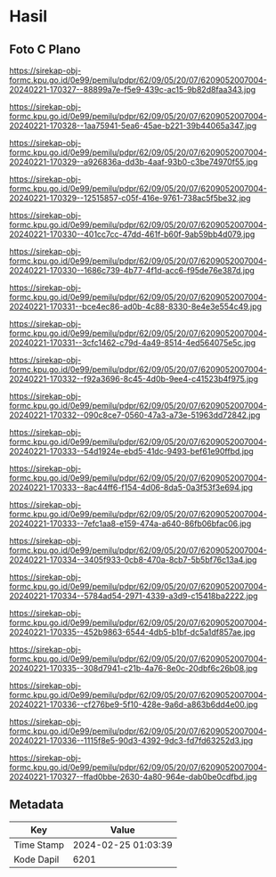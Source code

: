 # Hasil

## Foto C Plano

https://sirekap-obj-formc.kpu.go.id/0e99/pemilu/pdpr/62/09/05/20/07/6209052007004-20240221-170327--88899a7e-f5e9-439c-ac15-9b82d8faa343.jpg

https://sirekap-obj-formc.kpu.go.id/0e99/pemilu/pdpr/62/09/05/20/07/6209052007004-20240221-170328--1aa75941-5ea6-45ae-b221-39b44065a347.jpg

https://sirekap-obj-formc.kpu.go.id/0e99/pemilu/pdpr/62/09/05/20/07/6209052007004-20240221-170329--a926836a-dd3b-4aaf-93b0-c3be74970f55.jpg

https://sirekap-obj-formc.kpu.go.id/0e99/pemilu/pdpr/62/09/05/20/07/6209052007004-20240221-170329--12515857-c05f-416e-9761-738ac5f5be32.jpg

https://sirekap-obj-formc.kpu.go.id/0e99/pemilu/pdpr/62/09/05/20/07/6209052007004-20240221-170330--401cc7cc-47dd-461f-b60f-9ab59bb4d079.jpg

https://sirekap-obj-formc.kpu.go.id/0e99/pemilu/pdpr/62/09/05/20/07/6209052007004-20240221-170330--1686c739-4b77-4f1d-acc6-f95de76e387d.jpg

https://sirekap-obj-formc.kpu.go.id/0e99/pemilu/pdpr/62/09/05/20/07/6209052007004-20240221-170331--bce4ec86-ad0b-4c88-8330-8e4e3e554c49.jpg

https://sirekap-obj-formc.kpu.go.id/0e99/pemilu/pdpr/62/09/05/20/07/6209052007004-20240221-170331--3cfc1462-c79d-4a49-8514-4ed564075e5c.jpg

https://sirekap-obj-formc.kpu.go.id/0e99/pemilu/pdpr/62/09/05/20/07/6209052007004-20240221-170332--f92a3696-8c45-4d0b-9ee4-c41523b4f975.jpg

https://sirekap-obj-formc.kpu.go.id/0e99/pemilu/pdpr/62/09/05/20/07/6209052007004-20240221-170332--090c8ce7-0560-47a3-a73e-51963dd72842.jpg

https://sirekap-obj-formc.kpu.go.id/0e99/pemilu/pdpr/62/09/05/20/07/6209052007004-20240221-170333--54d1924e-ebd5-41dc-9493-bef61e90ffbd.jpg

https://sirekap-obj-formc.kpu.go.id/0e99/pemilu/pdpr/62/09/05/20/07/6209052007004-20240221-170333--8ac44ff6-f154-4d06-8da5-0a3f53f3e694.jpg

https://sirekap-obj-formc.kpu.go.id/0e99/pemilu/pdpr/62/09/05/20/07/6209052007004-20240221-170333--7efc1aa8-e159-474a-a640-86fb06bfac06.jpg

https://sirekap-obj-formc.kpu.go.id/0e99/pemilu/pdpr/62/09/05/20/07/6209052007004-20240221-170334--3405f933-0cb8-470a-8cb7-5b5bf76c13a4.jpg

https://sirekap-obj-formc.kpu.go.id/0e99/pemilu/pdpr/62/09/05/20/07/6209052007004-20240221-170334--5784ad54-2971-4339-a3d9-c15418ba2222.jpg

https://sirekap-obj-formc.kpu.go.id/0e99/pemilu/pdpr/62/09/05/20/07/6209052007004-20240221-170335--452b9863-6544-4db5-b1bf-dc5a1df857ae.jpg

https://sirekap-obj-formc.kpu.go.id/0e99/pemilu/pdpr/62/09/05/20/07/6209052007004-20240221-170335--308d7941-c21b-4a76-8e0c-20dbf6c26b08.jpg

https://sirekap-obj-formc.kpu.go.id/0e99/pemilu/pdpr/62/09/05/20/07/6209052007004-20240221-170336--cf276be9-5f10-428e-9a6d-a863b6dd4e00.jpg

https://sirekap-obj-formc.kpu.go.id/0e99/pemilu/pdpr/62/09/05/20/07/6209052007004-20240221-170336--1115f8e5-90d3-4392-9dc3-fd7fd63252d3.jpg

https://sirekap-obj-formc.kpu.go.id/0e99/pemilu/pdpr/62/09/05/20/07/6209052007004-20240221-170327--ffad0bbe-2630-4a80-964e-dab0be0cdfbd.jpg


## Metadata

| Key        | Value               |
| ---------- | ------------------- |
| Time Stamp | 2024-02-25 01:03:39 |
| Kode Dapil | 6201                |




